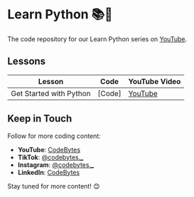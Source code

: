 # Learn Python 📚🐍

The code repository for our Learn Python series on [YouTube](https://www.youtube.com/watch?v=TDA9lgIFMGQ&list=PLvvVSYZ1bhvJCdxgNXlzqhyEaPR3bmGbx&ab_channel=CodeBytes).


## Lessons

|Lesson|Code|YouTube Video|
|-------------------------------|------|---------------|
| Get Started with Python|[Code]|[YouTube](https://youtu.be/TDA9lgIFMGQ)|

## Keep in Touch

Follow for more coding content:

- **YouTube**: [CodeBytes](https://www.youtube.com/codebytes)
- **TikTok**: [@codebytes._](https://www.tiktok.com/@codebytes._)
- **Instagram**: [@codebytes._](https://www.instagram.com/codebytes._/)
- **LinkedIn**: [CodeBytes](https://www.linkedin.com/company/codebytesblog)

Stay tuned for more content! 😊
